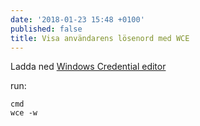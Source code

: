 ```yaml
---
date: '2018-01-23 15:48 +0100'
published: false
title: Visa användarens lösenord med WCE
---
```

Ladda ned [Windows Credential editor](https://www.ampliasecurity.com/research/windows-credentials-editor/)

run:

```
cmd
wce -w
```
